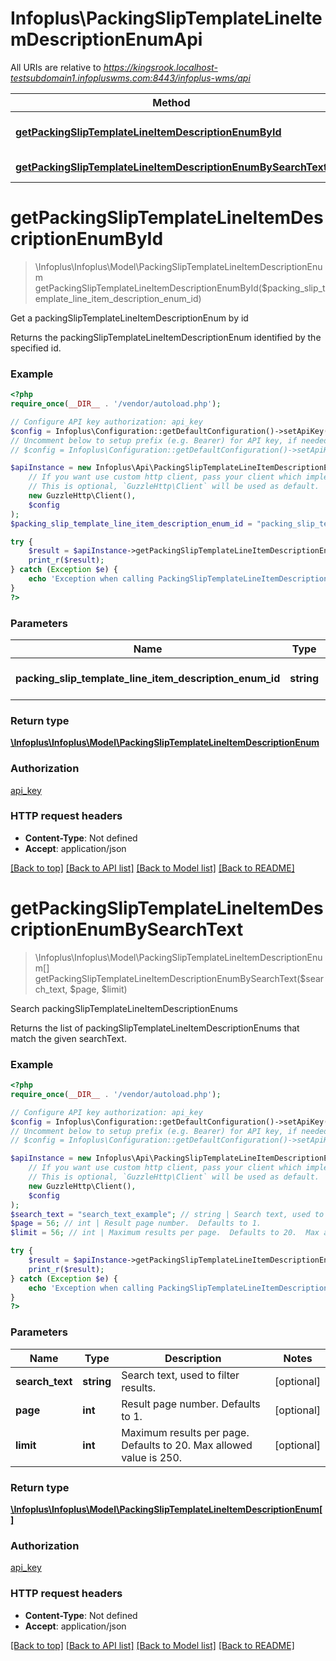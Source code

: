 # Infoplus\PackingSlipTemplateLineItemDescriptionEnumApi

All URIs are relative to *https://kingsrook.localhost-testsubdomain1.infopluswms.com:8443/infoplus-wms/api*

Method | HTTP request | Description
------------- | ------------- | -------------
[**getPackingSlipTemplateLineItemDescriptionEnumById**](PackingSlipTemplateLineItemDescriptionEnumApi.md#getPackingSlipTemplateLineItemDescriptionEnumById) | **GET** /v3.0/packingSlipTemplateLineItemDescriptionEnum/{packingSlipTemplateLineItemDescriptionEnumId} | Get a packingSlipTemplateLineItemDescriptionEnum by id
[**getPackingSlipTemplateLineItemDescriptionEnumBySearchText**](PackingSlipTemplateLineItemDescriptionEnumApi.md#getPackingSlipTemplateLineItemDescriptionEnumBySearchText) | **GET** /v3.0/packingSlipTemplateLineItemDescriptionEnum/search | Search packingSlipTemplateLineItemDescriptionEnums


# **getPackingSlipTemplateLineItemDescriptionEnumById**
> \Infoplus\Infoplus\Model\PackingSlipTemplateLineItemDescriptionEnum getPackingSlipTemplateLineItemDescriptionEnumById($packing_slip_template_line_item_description_enum_id)

Get a packingSlipTemplateLineItemDescriptionEnum by id

Returns the packingSlipTemplateLineItemDescriptionEnum identified by the specified id.

### Example
```php
<?php
require_once(__DIR__ . '/vendor/autoload.php');

// Configure API key authorization: api_key
$config = Infoplus\Configuration::getDefaultConfiguration()->setApiKey('API-Key', 'YOUR_API_KEY');
// Uncomment below to setup prefix (e.g. Bearer) for API key, if needed
// $config = Infoplus\Configuration::getDefaultConfiguration()->setApiKeyPrefix('API-Key', 'Bearer');

$apiInstance = new Infoplus\Api\PackingSlipTemplateLineItemDescriptionEnumApi(
    // If you want use custom http client, pass your client which implements `GuzzleHttp\ClientInterface`.
    // This is optional, `GuzzleHttp\Client` will be used as default.
    new GuzzleHttp\Client(),
    $config
);
$packing_slip_template_line_item_description_enum_id = "packing_slip_template_line_item_description_enum_id_example"; // string | Id of packingSlipTemplateLineItemDescriptionEnum to be returned.

try {
    $result = $apiInstance->getPackingSlipTemplateLineItemDescriptionEnumById($packing_slip_template_line_item_description_enum_id);
    print_r($result);
} catch (Exception $e) {
    echo 'Exception when calling PackingSlipTemplateLineItemDescriptionEnumApi->getPackingSlipTemplateLineItemDescriptionEnumById: ', $e->getMessage(), PHP_EOL;
}
?>
```

### Parameters

Name | Type | Description  | Notes
------------- | ------------- | ------------- | -------------
 **packing_slip_template_line_item_description_enum_id** | **string**| Id of packingSlipTemplateLineItemDescriptionEnum to be returned. |

### Return type

[**\Infoplus\Infoplus\Model\PackingSlipTemplateLineItemDescriptionEnum**](../Model/PackingSlipTemplateLineItemDescriptionEnum.md)

### Authorization

[api_key](../../README.md#api_key)

### HTTP request headers

 - **Content-Type**: Not defined
 - **Accept**: application/json

[[Back to top]](#) [[Back to API list]](../../README.md#documentation-for-api-endpoints) [[Back to Model list]](../../README.md#documentation-for-models) [[Back to README]](../../README.md)

# **getPackingSlipTemplateLineItemDescriptionEnumBySearchText**
> \Infoplus\Infoplus\Model\PackingSlipTemplateLineItemDescriptionEnum[] getPackingSlipTemplateLineItemDescriptionEnumBySearchText($search_text, $page, $limit)

Search packingSlipTemplateLineItemDescriptionEnums

Returns the list of packingSlipTemplateLineItemDescriptionEnums that match the given searchText.

### Example
```php
<?php
require_once(__DIR__ . '/vendor/autoload.php');

// Configure API key authorization: api_key
$config = Infoplus\Configuration::getDefaultConfiguration()->setApiKey('API-Key', 'YOUR_API_KEY');
// Uncomment below to setup prefix (e.g. Bearer) for API key, if needed
// $config = Infoplus\Configuration::getDefaultConfiguration()->setApiKeyPrefix('API-Key', 'Bearer');

$apiInstance = new Infoplus\Api\PackingSlipTemplateLineItemDescriptionEnumApi(
    // If you want use custom http client, pass your client which implements `GuzzleHttp\ClientInterface`.
    // This is optional, `GuzzleHttp\Client` will be used as default.
    new GuzzleHttp\Client(),
    $config
);
$search_text = "search_text_example"; // string | Search text, used to filter results.
$page = 56; // int | Result page number.  Defaults to 1.
$limit = 56; // int | Maximum results per page.  Defaults to 20.  Max allowed value is 250.

try {
    $result = $apiInstance->getPackingSlipTemplateLineItemDescriptionEnumBySearchText($search_text, $page, $limit);
    print_r($result);
} catch (Exception $e) {
    echo 'Exception when calling PackingSlipTemplateLineItemDescriptionEnumApi->getPackingSlipTemplateLineItemDescriptionEnumBySearchText: ', $e->getMessage(), PHP_EOL;
}
?>
```

### Parameters

Name | Type | Description  | Notes
------------- | ------------- | ------------- | -------------
 **search_text** | **string**| Search text, used to filter results. | [optional]
 **page** | **int**| Result page number.  Defaults to 1. | [optional]
 **limit** | **int**| Maximum results per page.  Defaults to 20.  Max allowed value is 250. | [optional]

### Return type

[**\Infoplus\Infoplus\Model\PackingSlipTemplateLineItemDescriptionEnum[]**](../Model/PackingSlipTemplateLineItemDescriptionEnum.md)

### Authorization

[api_key](../../README.md#api_key)

### HTTP request headers

 - **Content-Type**: Not defined
 - **Accept**: application/json

[[Back to top]](#) [[Back to API list]](../../README.md#documentation-for-api-endpoints) [[Back to Model list]](../../README.md#documentation-for-models) [[Back to README]](../../README.md)


